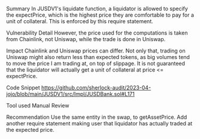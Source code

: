 Summary
In JUSDV1's liquidate function, a liquidator is allowed to specify the expectPrice, which is the highest price they are comfortable to pay for a unit of collateral. This is enforced by this require statement.

Vulnerability Detail
However, the price used for the computations is taken from Chainlink, not Uniswap, while the trade is done in Uniswap.

Impact
Chainlink and Uniswap prices can differ. Not only that, trading on Uniswap might also return less than expected tokens, as big volumes tend to move the price I am trading at, on top of slippage. It is not guaranteed that the liquidator will actually get a unit of collateral at price <= expectPrice.

Code Snippet
https://github.com/sherlock-audit/2023-04-jojo/blob/main/JUSDV1/src/Impl/JUSDBank.sol#L171

Tool used
Manual Review

Recommendation
Use the same entity in the swap, to getAssetPrice. Add another require statement making user that liquidator has actually traded at the expected price.